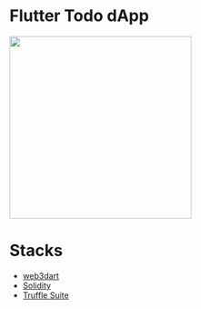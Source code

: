# Flutter Todo dApp
<img src="https://user-images.githubusercontent.com/9216900/197385477-caefa3b6-9360-4b5c-b176-35ea7e0ceef9.gif" width=320 />

# Stacks
- [web3dart](https://pub.dev/packages/web3dart)
- [Solidity](https://solidity-jp.readthedocs.io/ja/latest/)
- [Truffle Suite](https://trufflesuite.com/)
 
